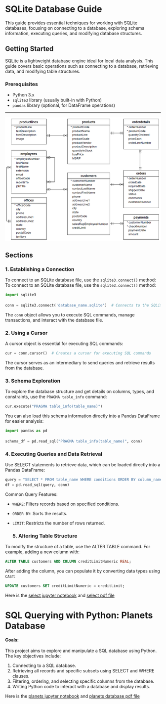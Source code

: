 # SQLite Database Guide

This guide provides essential techniques for working with SQLite databases, focusing on connecting to a database, exploring schema information, executing queries, and modifying database structures.

## Getting Started

SQLite is a lightweight database engine ideal for local data analysis. This guide covers basic operations such as connecting to a database, retrieving data, and modifying table structures.

### Prerequisites

- Python 3.x
- `sqlite3` library (usually built-in with Python)
- `pandas` library (optional, for DataFrame operations)

---

<img src = 'Database-Schema.png' alt= 'Database-Schema.png'>

## Sections

### 1. Establishing a Connection

To connect to an SQLite database file, use the `sqlite3.connect()` method:
To connect to an SQLite database file, use the `sqlite3.connect()` method:

```python
import sqlite3

conn = sqlite3.connect('database_name.sqlite')  # Connects to the SQLite database
```
The `conn` object allows you to execute SQL commands, manage transactions, and interact with the database file.
### 2. Using a Cursor
A cursor object is essential for executing SQL commands:
```python
cur = conn.cursor()  # Creates a cursor for executing SQL commands
```
The cursor serves as an intermediary to send queries and retrieve results from the database.

### 3. Schema Exploration
To explore the database structure and get details on columns, types, and constraints, use the `PRAGMA table_info` command:
``` python
cur.execute("PRAGMA table_info(table_name)")
```
You can also load this schema information directly into a Pandas DataFrame for easier analysis:
```python
import pandas as pd

schema_df = pd.read_sql("PRAGMA table_info(table_name)", conn)
```

### 4. Executing Queries and Data Retrieval
Use SELECT statements to retrieve data, which can be loaded directly into a Pandas DataFrame:
```python
query = "SELECT * FROM table_name WHERE conditions ORDER BY column_name LIMIT 10"
df = pd.read_sql(query, conn)
```
Common Query Features:
* `WHERE`: Filters records based on specified conditions.
* `ORDER BY`: Sorts the results.
* `LIMIT`: Restricts the number of rows returned.

  ### 5. Altering Table Structure
To modify the structure of a table, use the ALTER TABLE command. For example, adding a new column with:
```sql
ALTER TABLE customers ADD COLUMN creditLimitNumeric REAL;
```
After adding the column, you can populate it by converting data types using `CAST`:

```sql
UPDATE customers SET creditLimitNumeric = creditLimit;
```

Here is the [select jupyter notebook](https://github.com/JohnNkakuyia/SQLite/blob/main/SQL.ipynb)  and [select pdf file]()



# SQL Querying with Python: Planets Database
#### Goals:

This project aims to explore and manipulate a SQL database using Python. The key objectives include:

1. Connecting to a SQL database.
2. Retrieving all records and specific subsets using SELECT and WHERE clauses.
3. Filtering, ordering, and selecting specific columns from the database.
4. Writing Python code to interact with a database and display results.

Here is the [planets jupyter notebook]()   and    [planets database pdf file ](https://github.com/JohnNkakuyia/SQLite/blob/main/SQLite_planets_lab.pdf)


